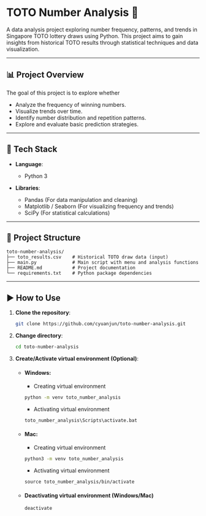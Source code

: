 # TOTO Number Analysis 🎯

A data analysis project exploring number frequency, patterns, and trends in Singapore TOTO lottery draws using Python. This project aims to gain insights from historical TOTO results through statistical techniques and data visualization.

---

## 📊 Project Overview

The goal of this project is to explore whether 
- Analyze the frequency of winning numbers.
- Visualize trends over time.
- Identify number distribution and repetition patterns.
- Explore and evaluate basic prediction strategies.

---

## 🧰 Tech Stack

- **Language**:
    - Python 3

- **Libraries**:
    - Pandas (For data manipulation and cleaning)
    - Matplotlib / Seaborn (For visualizing frequency and trends)
    - SciPy (For statistical calculations)

---

## 📁 Project Structure
```
toto-number-analysis/
├── toto_results.csv    # Historical TOTO draw data (input)
├── main.py             # Main script with menu and analysis functions
├── README.md           # Project documentation
└── requirements.txt    # Python package dependencies
```

---

## ▶️ How to Use

1. **Clone the repository**:
    ```bash
    git clone https://github.com/cyuanjun/toto-number-analysis.git
    ```
2. **Change directory**:
    ```bash
    cd toto-number-analysis
    ```
3. **Create/Activate virtual environment (Optional)**:
    
    - #### Windows:

        - Creating virtual environment
        ```bash
        python -m venv toto_number_analysis
        ```

        - Activating virtual environment
        ```
        toto_number_analysis\Scripts\activate.bat
        ```
    - #### Mac:

        - Creating virtual environment
        ```bash
        python3 -m venv toto_number_analysis
        ```

        - Activating virtual environment
        ```
        source toto_number_analysis/bin/activate
        ```

    - #### Deactivating virtual environment (Windows/Mac)
        ```bash
        deactivate
        ```
